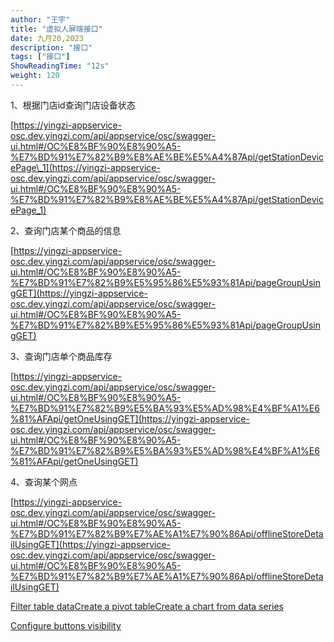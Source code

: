 ```yaml
---
author: "王宇"
title: "虚拟人屏端接口"
date: 九月20,2023
description: "接口"
tags: ["接口"]
ShowReadingTime: "12s"
weight: 120
---
```

1、根据门店id查询门店设备状态

[https://yingzi-appservice-osc.dev.yingzi.com/api/appservice/osc/swagger-ui.html#/OC%E8%BF%90%E8%90%A5-%E7%BD%91%E7%82%B9%E8%AE%BE%E5%A4%87Api/getStationDevicePage\_1](https://yingzi-appservice-osc.dev.yingzi.com/api/appservice/osc/swagger-ui.html#/OC%E8%BF%90%E8%90%A5-%E7%BD%91%E7%82%B9%E8%AE%BE%E5%A4%87Api/getStationDevicePage_1)

2、查询门店某个商品的信息

[https://yingzi-appservice-osc.dev.yingzi.com/api/appservice/osc/swagger-ui.html#/OC%E8%BF%90%E8%90%A5-%E7%BD%91%E7%82%B9%E5%95%86%E5%93%81Api/pageGroupUsingGET](https://yingzi-appservice-osc.dev.yingzi.com/api/appservice/osc/swagger-ui.html#/OC%E8%BF%90%E8%90%A5-%E7%BD%91%E7%82%B9%E5%95%86%E5%93%81Api/pageGroupUsingGET)

3、查询门店单个商品库存

[https://yingzi-appservice-osc.dev.yingzi.com/api/appservice/osc/swagger-ui.html#/OC%E8%BF%90%E8%90%A5-%E7%BD%91%E7%82%B9%E5%BA%93%E5%AD%98%E4%BF%A1%E6%81%AFApi/getOneUsingGET](https://yingzi-appservice-osc.dev.yingzi.com/api/appservice/osc/swagger-ui.html#/OC%E8%BF%90%E8%90%A5-%E7%BD%91%E7%82%B9%E5%BA%93%E5%AD%98%E4%BF%A1%E6%81%AFApi/getOneUsingGET)

4、查询某个网点

[https://yingzi-appservice-osc.dev.yingzi.com/api/appservice/osc/swagger-ui.html#/OC%E8%BF%90%E8%90%A5-%E7%BD%91%E7%82%B9%E7%AE%A1%E7%90%86Api/offlineStoreDetailUsingGET](https://yingzi-appservice-osc.dev.yingzi.com/api/appservice/osc/swagger-ui.html#/OC%E8%BF%90%E8%90%A5-%E7%BD%91%E7%82%B9%E7%AE%A1%E7%90%86Api/offlineStoreDetailUsingGET)

  

[Filter table data](#)[Create a pivot table](#)[Create a chart from data series](#)

[Configure buttons visibility](/users/tfac-settings.action)